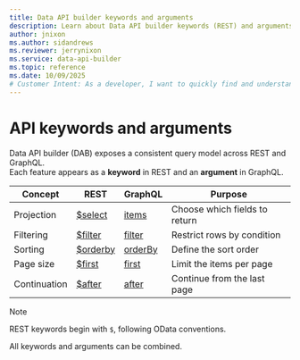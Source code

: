 ```yaml
---
title: Data API builder keywords and arguments
description: Learn about Data API builder keywords (REST) and arguments (GraphQL) for shaping, filtering, ordering, and paging results.
author: jnixon
ms.author: sidandrews
ms.reviewer: jerrynixon
ms.service: data-api-builder
ms.topic: reference
ms.date: 10/09/2025
# Customer Intent: As a developer, I want to quickly find and understand how to shape, filter, and page results using REST or GraphQL.
---
```


# API keywords and arguments

Data API builder (DAB) exposes a consistent query model across REST and GraphQL.  
Each feature appears as a **keyword** in REST and an **argument** in GraphQL.

| Concept | REST | GraphQL | Purpose |
|----------|---------------|------------------|----------|
| Projection | [$select](./select-rest.md) | [items](./select-graphql.md) | Choose which fields to return |
| Filtering | [$filter](./filter-rest.md) | [filter](./filter-graphql.md) | Restrict rows by condition |
| Sorting | [$orderby](./orderby-rest.md) | [orderBy](./orderby-graphql.md) | Define the sort order |
| Page size | [$first](./first-rest.md) | [first](./first-graphql.md) | Limit the items per page |
| Continuation | [$after](./after-rest.md) | [after](./after-graphql.md) | Continue from the last page |

> [!NOTE]
> REST keywords begin with `$`, following OData conventions. 

All keywords and arguments can be combined.  

